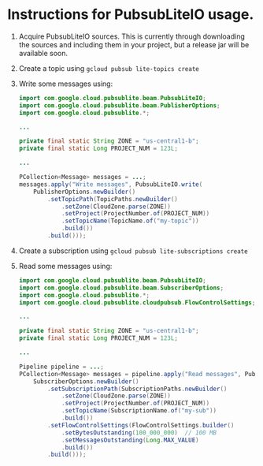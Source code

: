 # Instructions for PubsubLiteIO usage.

1. Acquire PubsubLiteIO sources. This is currently through downloading the
sources and including them in your project, but a release jar will be available
soon.
1. Create a topic using `gcloud pubsub lite-topics create`
1. Write some messages using:

    ```java
    import com.google.cloud.pubsublite.beam.PubsubLiteIO;
    import com.google.cloud.pubsublite.beam.PublisherOptions;
    import com.google.cloud.pubsublite.*;
    
    ...
    
    private final static String ZONE = "us-central1-b";
    private final static Long PROJECT_NUM = 123L;
    
    ...
    
    PCollection<Message> messages = ...;
    messages.apply("Write messages", PubsubLiteIO.write(
        PublisherOptions.newBuilder()
            .setTopicPath(TopicPaths.newBuilder()
                .setZone(CloudZone.parse(ZONE))
                .setProject(ProjectNumber.of(PROJECT_NUM))
                .setTopicName(TopicName.of("my-topic"))
                .build())
            .build()));
    ```
1. Create a subscription using `gcloud pubsub lite-subscriptions create`
1. Read some messages using:

    ```java
    import com.google.cloud.pubsublite.beam.PubsubLiteIO;
    import com.google.cloud.pubsublite.beam.SubscriberOptions;
    import com.google.cloud.pubsublite.*;
    import com.google.cloud.pubsublite.cloudpubsub.FlowControlSettings;
    
    ...
    
    private final static String ZONE = "us-central1-b";
    private final static Long PROJECT_NUM = 123L;
    
    ...
    
    Pipeline pipeline = ...;
    PCollection<Message> messages = pipeline.apply("Read messages", PubsubLiteIO.read(
        SubscriberOptions.newBuilder()
            .setSubscriptionPath(SubscriptionPaths.newBuilder()
                .setZone(CloudZone.parse(ZONE))
                .setProject(ProjectNumber.of(PROJECT_NUM))
                .setTopicName(SubscriptionName.of("my-sub"))
                .build())
            .setFlowControlSettings(FlowControlSettings.builder()
                .setBytesOutstanding(100_000_000)  // 100 MB
                .setMessagesOutstanding(Long.MAX_VALUE)
                .build())
            .build()));
    ```
